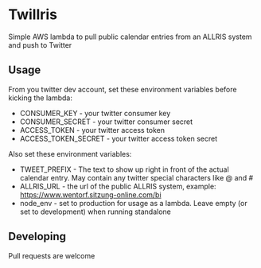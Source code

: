 # Twillris
Simple AWS lambda to pull public calendar entries from an ALLRIS system and push to Twitter

## Usage
From you twitter dev account, set these environment variables before kicking the lambda:

* CONSUMER_KEY - your twitter consumer key
* CONSUMER_SECRET - your twitter consumer secret
* ACCESS_TOKEN - your twitter access token
* ACCESS_TOKEN_SECRET - your twitter access token secret

Also set these environment variables:

* TWEET_PREFIX - The text to show up right in front of the actual calendar entry. May contain any twitter special characters like @ and #
* ALLRIS_URL - the url of the public ALLRIS system, example: https://www.wentorf.sitzung-online.com/bi
* node_env - set to production for usage as a lambda. Leave empty (or set to development) when running standalone

## Developing
Pull requests are welcome
